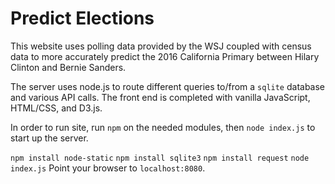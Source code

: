 # Predict Elections

This website uses polling data provided by the WSJ coupled with census data to more accurately predict the 2016 California Primary between Hilary Clinton and Bernie Sanders. 

The server uses node.js to route different queries to/from a `sqlite` database and various API calls. The front end is completed with vanilla JavaScript, HTML/CSS, and D3.js. 

In order to run site, run `npm` on the needed modules, then `node index.js` to start up the server. 

`npm install node-static`
`npm install sqlite3`
`npm install request`
`node index.js`
Point your browser to `localhost:8080`.
